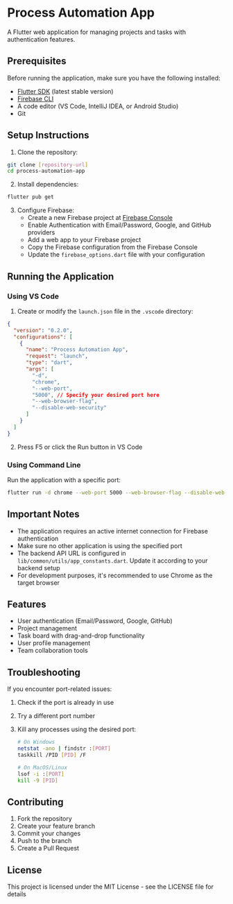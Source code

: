 # Process Automation App

A Flutter web application for managing projects and tasks with authentication features.

## Prerequisites

Before running the application, make sure you have the following installed:

- [Flutter SDK](https://docs.flutter.dev/get-started/install) (latest stable version)
- [Firebase CLI](https://firebase.google.com/docs/cli#install_the_firebase_cli)
- A code editor (VS Code, IntelliJ IDEA, or Android Studio)
- Git

## Setup Instructions

1. Clone the repository:

```bash
git clone [repository-url]
cd process-automation-app
```

2. Install dependencies:

```bash
flutter pub get
```

3. Configure Firebase:
   - Create a new Firebase project at [Firebase Console](https://console.firebase.google.com/)
   - Enable Authentication with Email/Password, Google, and GitHub providers
   - Add a web app to your Firebase project
   - Copy the Firebase configuration from the Firebase Console
   - Update the `firebase_options.dart` file with your configuration

## Running the Application

### Using VS Code

1. Create or modify the `launch.json` file in the `.vscode` directory:

```json
{
  "version": "0.2.0",
  "configurations": [
    {
      "name": "Process Automation App",
      "request": "launch",
      "type": "dart",
      "args": [
        "-d",
        "chrome",
        "--web-port",
        "5000", // Specify your desired port here
        "--web-browser-flag",
        "--disable-web-security"
      ]
    }
  ]
}
```

2. Press F5 or click the Run button in VS Code

### Using Command Line

Run the application with a specific port:

```bash
flutter run -d chrome --web-port 5000 --web-browser-flag --disable-web-security  # Replace 5000 with your desired port
```

## Important Notes

- The application requires an active internet connection for Firebase authentication
- Make sure no other application is using the specified port
- The backend API URL is configured in `lib/common/utils/app_constants.dart`. Update it according to your backend setup
- For development purposes, it's recommended to use Chrome as the target browser

## Features

- User authentication (Email/Password, Google, GitHub)
- Project management
- Task board with drag-and-drop functionality
- User profile management
- Team collaboration tools

## Troubleshooting

If you encounter port-related issues:

1. Check if the port is already in use
2. Try a different port number
3. Kill any processes using the desired port:

   ```bash
   # On Windows
   netstat -ano | findstr :[PORT]
   taskkill /PID [PID] /F

   # On MacOS/Linux
   lsof -i :[PORT]
   kill -9 [PID]
   ```

## Contributing

1. Fork the repository
2. Create your feature branch
3. Commit your changes
4. Push to the branch
5. Create a Pull Request

## License

This project is licensed under the MIT License - see the LICENSE file for details
